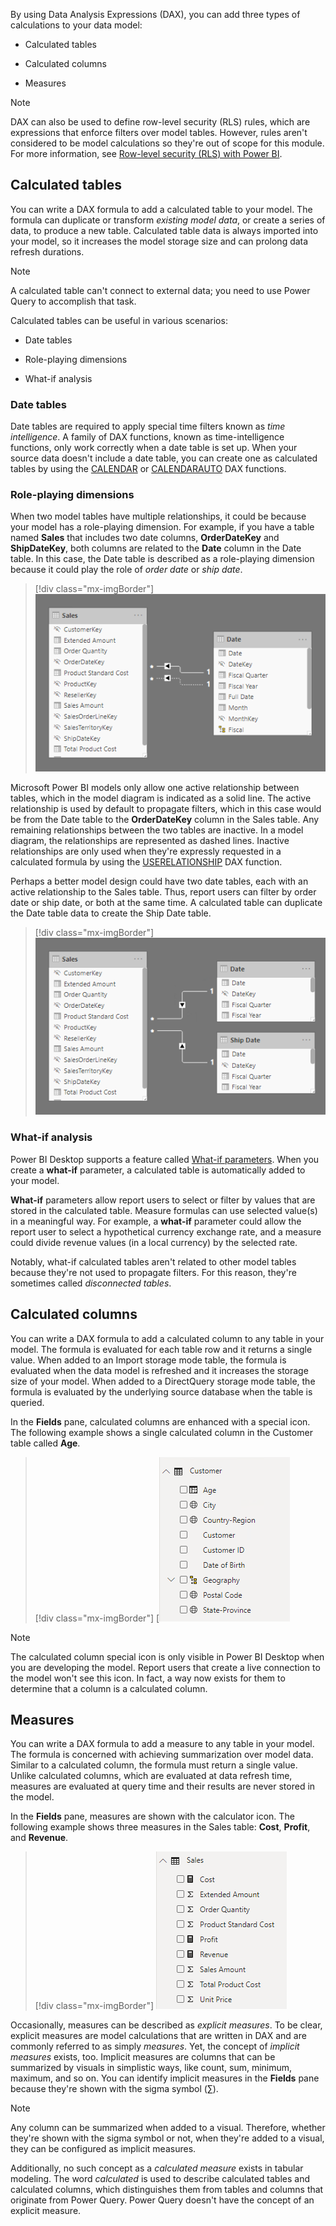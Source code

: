 By using Data Analysis Expressions (DAX), you can add three types of calculations to your data model:

-   Calculated tables

-   Calculated columns

-   Measures

> [!NOTE]
> DAX can also be used to define row-level security (RLS) rules, which are expressions that enforce filters over model tables. However, rules aren't considered to be model calculations so they're out of scope for this module. For more information, see [Row-level security (RLS) with Power BI](https://docs.microsoft.com/power-bi/admin/service-admin-rls/?azure-portal=true).

## Calculated tables

You can write a DAX formula to add a calculated table to your model. The formula can duplicate or transform *existing model data*, or create a series of data, to produce a new table. Calculated table data is always imported into your model, so it increases the model storage size and can prolong data refresh durations.

> [!NOTE]
> A calculated table can't connect to external data; you need to use Power Query to accomplish that task.

Calculated tables can be useful in various scenarios:

-   Date tables

-   Role-playing dimensions

-   What-if analysis

### Date tables

Date tables are required to apply special time filters known as *time intelligence*. A family of DAX functions, known as time-intelligence functions, only work correctly when a date table is set up. When your source data doesn't include a date table, you can create one as calculated tables by using the [CALENDAR](https://docs.microsoft.com/dax/calendar-function-dax/?azure-portal=true) or [CALENDARAUTO](https://docs.microsoft.com/dax/calendarauto-function-dax/?azure-portal=true) DAX functions.

### Role-playing dimensions

When two model tables have multiple relationships, it could be because your model has a role-playing dimension. For example, if you have a table named **Sales** that includes two date columns, **OrderDateKey** and **ShipDateKey**, both columns are related to the **Date** column in the Date table. In this case, the Date table is described as a role-playing dimension because it could play the role of *order date* or *ship date*.

> [!div class="mx-imgBorder"]
> [![The image shows two tables: Sales and Date. There are two relationships between the tables. Only one relationship is active.](../media/dax-sales-data-relationships-1-ss.png)](../media/dax-sales-data-relationships-1-ss.png#lightbox)

Microsoft Power BI models only allow one active relationship between tables, which in the model diagram is indicated as a solid line. The active relationship is used by default to propagate filters, which in this case would be from the Date table to the **OrderDateKey** column in the Sales table. Any remaining relationships between the two tables are inactive. In a model diagram, the relationships are represented as dashed lines. Inactive relationships are only used when they're expressly requested in a calculated formula by using the [USERELATIONSHIP](https://docs.microsoft.com/dax/userelationship-function-dax/?azure-portal=true) DAX function.

Perhaps a better model design could have two date tables, each with an active relationship to the Sales table. Thus, report users can filter by order date or ship date, or both at the same time. A calculated table can duplicate the Date table data to create the Ship Date table.

> [!div class="mx-imgBorder"]
> [![The image shows two tables: Sales and Date. There is one relationship between the Sales and Date tables, and one relationship between the Sales and Ship Date tables. Both relationships are active.](../media/dax-sales-data-relationships-2-ss.png)](../media/dax-sales-data-relationships-2-ss.png#lightbox)

### What-if analysis

Power BI Desktop supports a feature called [What-if parameters](https://docs.microsoft.com/power-bi/transform-model/desktop-what-if/?azure-portal=true). When you create a **what-if** parameter, a calculated table is automatically added to your model.

**What-if** parameters allow report users to select or filter by values that are stored in the calculated table. Measure formulas can use selected value(s) in a meaningful way. For example, a **what-if** parameter could allow the report user to select a hypothetical currency exchange rate, and a measure could divide revenue values (in a local currency) by the selected rate.

Notably, what-if calculated tables aren't related to other model tables because they're not used to propagate filters. For this reason, they're sometimes called *disconnected tables*.

## Calculated columns

You can write a DAX formula to add a calculated column to any table in your model. The formula is evaluated for each table row and it returns a single value. When added to an Import storage mode table, the formula is evaluated when the data model is refreshed and it increases the storage size of your model. When added to a DirectQuery storage mode table, the formula is evaluated by the underlying source database when the table is queried.

In the **Fields** pane, calculated columns are enhanced with a special icon. The following example shows a single calculated column in the Customer table called **Age**.

> [!div class="mx-imgBorder"]
> [![The image shows a section of the Fields pane. Inside the Customer table, there are multiple fields. One is adorned with the special icon, which indicates that it's a calculated column.(../media/dax-fields-pane-calculated-column-ss.png)](../media/dax-fields-pane-calculated-column-ss.png#lightbox)

> [!NOTE]
> The calculated column special icon is only visible in Power BI Desktop when you are developing the model. Report users that create a live connection to the model won't see this icon. In fact, a way now exists for them to determine that a column is a calculated column.

## Measures

You can write a DAX formula to add a measure to any table in your model. The formula is concerned with achieving summarization over model data. Similar to a calculated column, the formula must return a single value. Unlike calculated columns, which are evaluated at data refresh time, measures are evaluated at query time and their results are never stored in the model.

In the **Fields** pane, measures are shown with the calculator icon. The following example shows three measures in the Sales table: **Cost**, **Profit**, and **Revenue**.

> [!div class="mx-imgBorder"]
> [![The image shows a section of the Fields pane. Inside the Sales table, there are multiple fields. Three are adorned with the calculator icon, which indicate that they're measures.](../media/dax-fields-pane-measures-ss.png)](../media/dax-fields-pane-measures-ss.png#lightbox)

Occasionally, measures can be described as *explicit measures*. To be clear, explicit measures are model calculations that are written in DAX and are commonly referred to as simply *measures*. Yet, the concept of *implicit measures* exists, too. Implicit measures are columns that can be summarized by visuals in simplistic ways, like count, sum, minimum, maximum, and so on. You can identify implicit measures in the **Fields** pane because they're shown with the sigma symbol (∑).

> [!NOTE]
> Any column can be summarized when added to a visual. Therefore, whether they're shown with the sigma symbol or not, when they're added to a visual, they can be configured as implicit measures.

Additionally, no such concept as a *calculated measure* exists in tabular modeling. The word *calculated* is used to describe calculated tables and calculated columns, which distinguishes them from tables and columns that originate from Power Query. Power Query doesn't have the concept of an explicit measure.
